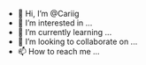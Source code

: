 - 👋 Hi, I’m @Cariig
- 👀 I’m interested in ...
- 🌱 I’m currently learning ...
- 💞️ I’m looking to collaborate on ...
- 📫 How to reach me ...

<!---
Cariig/Cariig is a ✨ special ✨ repository because its `README.md` (this file) appears on your GitHub profile.
You can click the Preview link to take a look at your changes.
--->
